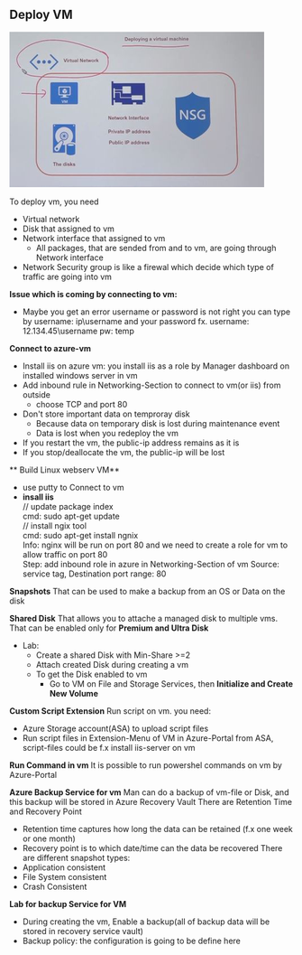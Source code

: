 ## Deploy VM

![alt text](https://github.com/MElashkr/az-104-labs/blob/main/Pictures/deploy-vm.JPG?row=true "Deploy vm")

To deploy vm, you need
- Virtual network
- Disk that assigned to vm
- Network interface that assigned to vm
  - All packages, that are sended from and to vm, are going through Network interface
- Network Security group is like a firewal which decide which type of traffic are going into vm

**Issue which is coming by connecting to vm:**
- Maybe you get an error username or password is not right
you can type by username: ip\username and your password
fx. username: 12.134.45\username
    pw: temp
  
**Connect to azure-vm**
- Install iis on azure vm: you install iis as a role by Manager dashboard on installed windows server in vm
- Add inbound rule in Networking-Section to connect to vm(or iis) from outside
  - choose TCP and port 80
- Don't store important data on temproray disk
  - Because data on temporary disk is lost during maintenance event
  - Data is lost when you redeploy the vm
- If you restart the vm, the public-ip address remains as it is
- If you stop/deallocate the vm, the public-ip will be lost

** Build Linux webserv VM**
- use putty to Connect to vm
- **insall iis**<br/>
// update package index<br/>
cmd: sudo apt-get update<br/>
// install ngix tool<br/>
cmd: sudo apt-get install ngnix<br/>
Info: nginx will be run on port 80 and we need to create a role for vm to allow traffic on port 80<br/>
Step: add inbound role in azure in Networking-Section of vm
Source: service tag, Destination port range: 80


**Snapshots**
That can be used to make a backup from an OS or Data on the disk

**Shared Disk**
That allows you to attache a managed disk to multiple vms. That can be enabled only for **Premium and Ultra Disk**

- Lab:
  - Create a shared Disk with Min-Share >=2
  - Attach created Disk during creating a vm 
  - To get the Disk enabled to vm
    - Go to VM on File and Storage Services, then **Initialize and Create New Volume**

**Custom Script Extension**
Run script on vm. you need:
- Azure Storage account(ASA) to upload script files
- Run script files in Extension-Menu of VM in Azure-Portal from ASA, script-files could be f.x install iis-server on vm

**Run Command in vm**
It is possible to run powershel commands on vm by Azure-Portal

**Azure Backup Service for vm**
Man can do a backup of vm-file or Disk, and this backup will be stored in Azure Recovery Vault
There are Retention Time and Recovery Point
- Retention time captures how long the data can be retained (f.x one week or one month)
- Recovery point is to which date/time can the data be recovered
There are different snapshot types:
- Application consistent
- File System consistent
- Crash Consistent

**Lab for backup Service for VM**
- During creating the vm, Enable a backup(all of backup data will be stored in recovery service vault)
- Backup policy: the configuration is going to be define here

